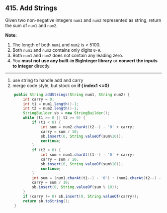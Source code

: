 ## 415. Add Strings

Given two non-negative integers `num1` and `num2` represented as string, return the sum of `num1` and `num2`.

**Note:**

1. The length of both `num1` and `num2` is < 5100.
2. Both `num1` and `num2` contains only digits `0-9`.
3. Both `num1` and `num2` does not contain any leading zero.
4. You **must not use any built-in BigInteger library** or **convert the inputs to integer** directly.

---

1. use string to handle add and carry
2. merge code style, but stock on **if ( index1 <=0)**

```java
    public String addStrings(String num1, String num2) {
        int carry = 0;
        int t1 = num1.length()-1;
        int t2 = num2.length()-1;
        StringBuilder sb = new StringBuilder();
        while (t1 >= 0 || t2 >= 0) {
            if (t1 < 0) {
                int sum = num2.charAt(t2--) - '0' + carry;
                carry = sum / 10;
                sb.insert(0, String.valueOf(sum%10));
                continue;
            }
            if (t2 < 0) {
                int sum = num1.charAt(t1--) - '0' + carry;
                carry = sum / 10;
                sb.insert(0, String.valueOf(sum%10));
                continue;
            }
            int sum = (num1.charAt(t1--) - '0') + (num2.charAt(t2--) - '0') + carry;
            carry = sum / 10;
            sb.insert(0, String.valueOf(sum % 10));
        }
        if (carry != 0) sb.insert(0, String.valueOf(carry));
        return sb.toString();
    }
```

